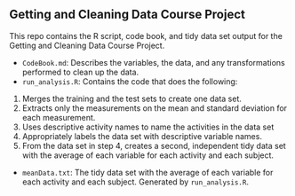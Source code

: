 ## Getting and Cleaning Data Course Project
This repo contains the R script, code book, and tidy data set output for the Getting and Cleaning Data Course Project.

* `CodeBook.md`: Describes the variables, the data, and any transformations performed to clean up the data.
* `run_analysis.R`: Contains the code that does the following:
 1. Merges the training and the test sets to create one data set.
 2. Extracts only the measurements on the mean and standard deviation for each measurement.
 3. Uses descriptive activity names to name the activities in the data set
 4. Appropriately labels the data set with descriptive variable names.
 5. From the data set in step 4, creates a second, independent tidy data set with the average of each variable for each activity and each subject.
* `meanData.txt`: The tidy data set with the average of each variable for each activity and each subject. Generated by `run_analysis.R`.
